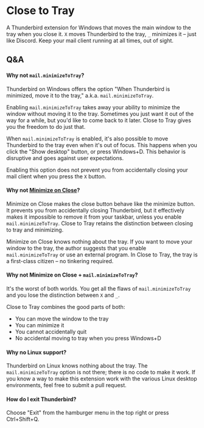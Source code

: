 # Close to Tray

A Thunderbird extension for Windows that moves the main window to the tray when you close it. `X` moves Thunderbird to the tray, `_` minimizes it – just like Discord. Keep your mail client running at all times, out of sight.

## Q&A

#### Why not `mail.minimizeToTray`?

Thunderbird on Windows offers the option "When Thunderbird is minimized, move it to the tray," a.k.a. `mail.minimizeToTray`.

Enabling `mail.minimizeToTray` takes away your ability to minimize the window without moving it to the tray. Sometimes you just want it out of the way for a while, but you'd like to come back to it later. Close to Tray gives you the freedom to do just that.

When `mail.minimizeToTray` is enabled, it's also possible to move Thunderbird to the tray even when it's out of focus. This happens when you click the "Show desktop" button, or press Windows+D. This behavior is disruptive and goes against user expectations.

Enabling this option does not prevent you from accidentally closing your mail client when you press the `X` button.

#### Why not [Minimize on Close](https://github.com/rsjtdrjgfuzkfg/thunderbird-minimizeonclose)?

Minimize on Close makes the close button behave like the minimize button. It prevents you from accidentally closing Thunderbird, but it effectively makes it impossible to remove it from your taskbar, unless you enable `mail.minimizeToTray`. Close to Tray retains the distinction between closing to tray and minimizing.

Minimize on Close knows nothing about the tray. If you want to move your window to the tray, the author suggests that you enable `mail.minimizeToTray` or use an external program. In Close to Tray, the tray is a first-class citizen – no tinkering required.

#### Why not Minimize on Close + `mail.minimizeToTray`?

It's the worst of both worlds. You get all the flaws of `mail.minimizeToTray` and you lose the distinction between `X` and `_`.

Close to Tray combines the good parts of both:
* You can move the window to the tray
* You can minimize it
* You cannot accidentally quit
* No accidental moving to tray when you press Windows+D

#### Why no Linux support?

Thunderbird on Linux knows nothing about the tray. The `mail.minimizeToTray` option is not there; there is no code to make it work. If you know a way to make this extension work with the various Linux desktop environments, feel free to submit a pull request.

#### How do I exit Thunderbird?

Choose "Exit" from the hamburger menu in the top right or press Ctrl+Shift+Q.
